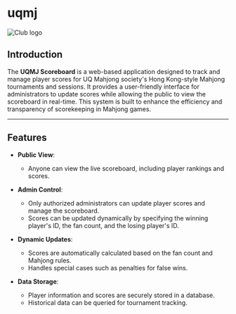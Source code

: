 # uqmj

![Club logo](https://github.com/user-attachments/assets/9ec86c86-3fd8-4c28-91e6-218986571170)


## Introduction

The **UQMJ Scoreboard** is a web-based application designed to track and manage player scores for UQ Mahjong society's Hong Kong-style Mahjong tournaments and sessions. It provides a user-friendly interface for administrators to update scores while allowing the public to view the scoreboard in real-time. This system is built to enhance the efficiency and transparency of scorekeeping in Mahjong games.

---

## Features

- **Public View**: 
  - Anyone can view the live scoreboard, including player rankings and scores.
  
- **Admin Control**:
  - Only authorized administrators can update player scores and manage the scoreboard.
  - Scores can be updated dynamically by specifying the winning player's ID, the fan count, and the losing player's ID.
  
- **Dynamic Updates**:
  - Scores are automatically calculated based on the fan count and Mahjong rules.
  - Handles special cases such as penalties for false wins.

- **Data Storage**:
  - Player information and scores are securely stored in a database.
  - Historical data can be queried for tournament tracking.
